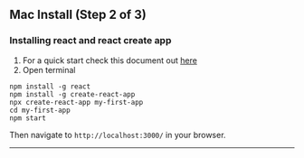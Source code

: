 ## Mac Install (Step 2 of 3)

### Installing react and react create app

1. For a quick start check this document out [here](https://facebook.github.io/create-react-app/docs/getting-started) 
2. Open terminal

```
npm install -g react
npm install -g create-react-app
npx create-react-app my-first-app
cd my-first-app
npm start 
```
Then navigate to `http://localhost:3000/` in your browser.

---
